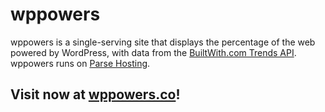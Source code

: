 # wppowers

wppowers is a single-serving site that displays the percentage of the web powered by WordPress, with data from the [BuiltWith.com Trends API](http://api.builtwith.com/trends-api). wppowers runs on [Parse Hosting](https://parse.com).

## Visit now at [wppowers.co](http://wppowers.co)!
